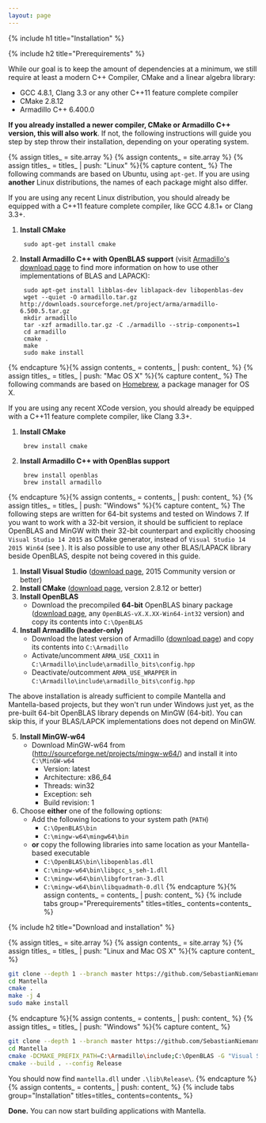 ```yaml
---
layout: page
---
```

{% include h1 title="Installation" %}

{% include h2 title="Prerequirements" %}

While our goal is to keep the amount of dependencies at a minimum, we still require at least a modern C++ Compiler, CMake and a linear algebra library:

- GCC 4.8.1, Clang 3.3 or any other C++11 feature complete compiler
- CMake 2.8.12
- Armadillo C++ 6.400.0

**If you already installed a newer compiler, CMake or Armadillo C++ version, this will also work**. If not, the following instructions will guide you step by step throw their installation, depending on your operating system.

{% assign titles_ = site.array %}
{% assign contents_ = site.array %}
{% assign titles_ = titles_ | push: "Linux" %}{% capture content_ %}
The following commands are based on Ubuntu, using `apt-get`. If you are using **another** Linux distributions, the names of each package might also differ.

If you are using any recent Linux distribution, you should already be equipped with a C++11 feature complete compiler, like GCC 4.8.1+ or Clang 3.3+.

1. **Install CMake**

        sudo apt-get install cmake
        
2. **Install Armadillo C++ with OpenBLAS support** (visit [Armadillo's download page](http://arma.sourceforge.net/download.html) to find more information on how to use other implementations of BLAS and LAPACK):

        sudo apt-get install libblas-dev liblapack-dev libopenblas-dev
        wget --quiet -O armadillo.tar.gz http://downloads.sourceforge.net/project/arma/armadillo-6.500.5.tar.gz
        mkdir armadillo
        tar -xzf armadillo.tar.gz -C ./armadillo --strip-components=1
        cd armadillo
        cmake .
        make
        sudo make install
        
{% endcapture %}{% assign contents_ = contents_ | push: content_ %}
{% assign titles_ = titles_ | push: "Mac OS X" %}{% capture content_ %}
The following commands are based on [Homebrew](http://homebrew.sh), a package manager for OS X.

If you are using any recent XCode version, you should already be equipped with a C++11 feature complete compiler, like Clang 3.3+.
        
1. **Install CMake**

        brew install cmake
        
2. **Install Armadillo C++ with OpenBlas support**

        brew install openblas
        brew install armadillo
        
{% endcapture %}{% assign contents_ = contents_ | push: content_ %}
{% assign titles_ = titles_ | push: "Windows" %}{% capture content_ %}
The following steps are written for 64-bit systems and tested on Windows 7. If you want to work with a 32-bit version, it should be sufficient to replace OpenBLAS and MinGW with their 32-bit counterpart and explicitly choosing `Visual Studio 14 2015` as CMake generator, instead of `Visual Studio 14 2015 Win64` (see ). It is also possible to use any other BLAS/LAPACK library beside OpenBLAS, despite not being covered in this guide.

1. **Install Visual Studio** ([download page](https://www.visualstudio.com/de-de/downloads/download-visual-studio-vs.aspx), 2015 Community version or better)
2. **Install CMake** ([download page](https://cmake.org/download/), version 2.8.12 or better)
3. **Install OpenBLAS**
    - Download the precompiled **64-bit** OpenBLAS binary package ([download page](http://www.openblas.net/), any `OpenBLAS-vX.X.XX-Win64-int32` version) and copy its contents into `C:\OpenBLAS`
4. **Install Armadillo (header-only)**
    - Download the latest version of Armadillo ([download page](http://arma.sourceforge.net/download.html)) and copy its contents into `C:\Armadillo`
    - Activate/uncomment `ARMA_USE_CXX11` in `C:\Armadillo\include\armadillo_bits\config.hpp`
    - Deactivate/outcomment `ARMA_USE_WRAPPER` in `C:\Armadillo\include\armadillo_bits\config.hpp`

The above installation is already sufficient to compile Mantella and Mantella-based projects, but they won't run under Windows just yet, as the pre-built 64-bit OpenBLAS library depends on MinGW (64-bit). You can skip this, if your BLAS/LAPCK implementations does not depend on MinGW.

5. **Install MinGW-w64**
    - Download MinGW-w64 from (http://sourceforge.net/projects/mingw-w64/) and install it into `C:\MinGW-w64`
        - Version: latest
        - Architecture: x86_64
        - Threads: win32
        - Exception: seh
        - Build revision: 1
6. Choose **either** one of the following options:
    - Add the following locations to your system path (`PATH`)
        - `C:\OpenBLAS\bin`
        - `C:\mingw-w64\mingw64\bin`
    - **or** copy the following libraries into same location as your Mantella-based executable
        - `C:\OpenBLAS\bin\libopenblas.dll`
        - `C:\mingw-w64\bin\libgcc_s_seh-1.dll`
        - `C:\mingw-w64\bin\libgfortran-3.dll`
        - `C:\mingw-w64\bin\libquadmath-0.dll`
{% endcapture %}{% assign contents_ = contents_ | push: content_ %}
{% include tabs group="Prerequirements" titles=titles_ contents=contents_ %}

{% include h2 title="Download and installation" %}

{% assign titles_ = site.array %}
{% assign contents_ = site.array %}
{% assign titles_ = titles_ | push: "Linux and Mac OS X" %}{% capture content_ %}
``` bash
git clone --depth 1 --branch master https://github.com/SebastianNiemann/Mantella.git
cd Mantella
cmake .
make -j 4
sudo make install
```
{% endcapture %}{% assign contents_ = contents_ | push: content_ %}
{% assign titles_ = titles_ | push: "Windows" %}{% capture content_ %}
``` bash
git clone --depth 1 --branch master https://github.com/SebastianNiemann/Mantella.git
cd Mantella
cmake -DCMAKE_PREFIX_PATH=C:\Armadillo\include;C:\OpenBLAS -G "Visual Studio 14 2015 Win64" .
cmake --build . --config Release
```

You should now find `mantella.dll` under `.\lib\Release\`.
{% endcapture %}{% assign contents_ = contents_ | push: content_ %}
{% include tabs group="Installation" titles=titles_ contents=contents_ %}

**Done.** You can now start building applications with Mantella.
